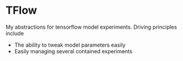 # TFlow

My abstractions for tensorflow model experiments. Driving principles include

* The ability to tweak model parameters easily
* Easily managing several contained experiments

